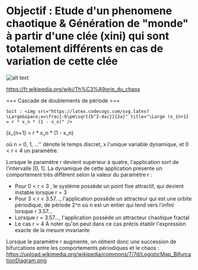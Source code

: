 # Objectif : Etude d'un phenomene chaotique & Génération de "monde" à partir d'une clée (xini) qui sont totalement différents en cas de variation de cette clée

![alt text](https://github.com/pierreravenel/Mini-Projets-C/blob/master/projet_cascade_de_doublements_de_periode_phenomene_chaotique/exemple_style_lunary_compresse.PNG)

https://fr.wikipedia.org/wiki/Th%C3%A9orie_du_chaos

=== Cascade de doublements de période ===

    Soit : <img src="https://latex.codecogs.com/svg.latex?\Large&space;x=\frac{-b\pm\sqrt{b^2-4ac}}{2a}" title="\Large (x_{n+1}  = r * x_n * (1 - x_n)" />
(x_{n+1}  = r * x_n * (1 - x_n)

où n = 0, 1, …'' dénote le temps discret, x l'unique variable dynamique, et 0 < r < 4 un paramètre.

Lorsque le paramètre r devient supérieur à quatre, l'application sort de l'intervalle [0, 1].
La dynamique de cette application présente un comportement très différent selon la valeur du paramètre r :
* Pour 0 < r < 3 , le système possède un point fixe attractif, qui devient instable lorsque r = 3
* Pour 3 < r < 3.57..., l'application possède un attracteur qui est une orbite périodique, de période 2^n où n est un entier qui tend vers l'infini lorsque r 3.57…
* Lorsque r = 3.57..., l'application possède un attracteur chaotique fractal
* Le cas r = 4 À noter qu'on peut dans ce cas précis établir l'expression exacte de la mesure invariante

Lorsque le paramètre r augmente, on obtient donc une succession de bifurcations entre les comportements périodiques et le chaos :
https://upload.wikimedia.org/wikipedia/commons/7/7d/LogisticMap_BifurcationDiagram.png


